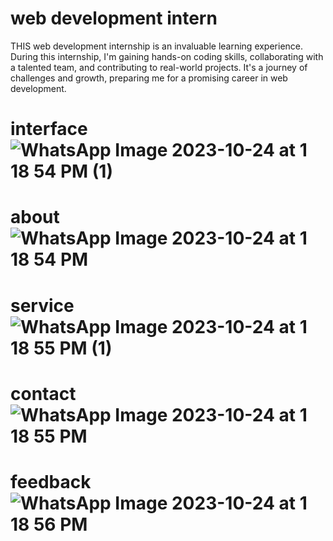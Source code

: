 # web development intern 
THIS web development internship is an invaluable learning experience. During this internship, I'm gaining hands-on coding skills, collaborating with a talented team, and contributing to real-world projects. It's a journey of challenges and growth, preparing me for a promising career in web development.
# interface ![WhatsApp Image 2023-10-24 at 1 18 54 PM (1)](https://github.com/ajay-shan18/PRODIGY_WD_01/assets/148553946/f27f08df-7555-47e5-9576-d9e04561f81a)
# about ![WhatsApp Image 2023-10-24 at 1 18 54 PM](https://github.com/ajay-shan18/PRODIGY_WD_01/assets/148553946/5588d74f-bcd2-456a-a9df-8111e58d9d63)
# service ![WhatsApp Image 2023-10-24 at 1 18 55 PM (1)](https://github.com/ajay-shan18/PRODIGY_WD_01/assets/148553946/189e0483-a30d-419d-8c3a-304833ffe5ae)
# contact ![WhatsApp Image 2023-10-24 at 1 18 55 PM](https://github.com/ajay-shan18/PRODIGY_WD_01/assets/148553946/4a6e09ea-a699-4d9f-a8c5-053aae0fdd39)
# feedback ![WhatsApp Image 2023-10-24 at 1 18 56 PM](https://github.com/ajay-shan18/PRODIGY_WD_01/assets/148553946/ad328689-d74b-4b5f-ae78-7388aff24dfd)
